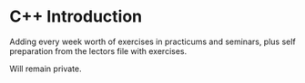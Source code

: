 
# C++ Introduction

Adding every week worth of exercises in practicums and seminars, plus self preparation from the lectors file with exercises.

Will remain private.

